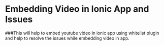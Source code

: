 # Embedding Video in Ionic App and Issues
###This will help to embed youtube video in ionic app using whitelist plugin and help to resolve the issues while embedding video in app.